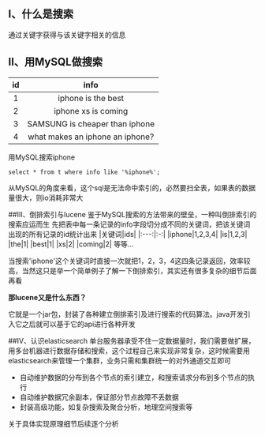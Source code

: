 ## Ⅰ、什么是搜索
通过关键字获得与该关键字相关的信息

## Ⅱ、用MySQL做搜索
|id | info |
|:-:|:----:|
|1 |iphone is the best|
|2|iphone xs is coming|
|3|SAMSUNG is cheaper than iphone|
|4|what makes an iphone an iphone?|

用MySQL搜索iphone
```
select * from t where info like '%iphone%';
```
从MySQL的角度来看，这个sql是无法命中索引的，必然要扫全表，如果表的数据量很大，则io消耗非常大

##Ⅲ、倒排索引与lucene
鉴于MySQL搜索的方法带来的壁垒，一种叫倒排索引的搜索应运而生
先把表中每一条记录的info字段切分成不同的关键词，把该关键词出现的所有记录的id统计出来
|关键词|ids|
|:---:|:-:|
|iphone|1,2,3,4|
|is|1,2,3|
|the|1|
|best|1|
|xs|2|
|coming|2|
等等...

当搜索'iphone'这个关键词时直接一次就把1，2，3，4这四条记录返回，效率较高，当然这只是举一个简单例子了解一下倒排索引，其实还有很多复杂的细节后面再看

**那lucene又是什么东西？**

它就是一个jar包，封装了各种建立倒排索引及进行搜索的代码算法。java开发引入它之后就可以基于它的api进行各种开发

##Ⅳ、认识elasticsearch
单台服务器承受不住一定数据量时，我们需要做扩展，用多台机器进行数据存储和搜索，这个过程自己来实现非常复杂，这时候需要用elasticsearch来管理一个集群，业务只需和集群统一的对外通道交互即可

- 自动维护数据的分布到各个节点的索引建立，和搜索请求分布到多个节点的执行
- 自动维护数据冗余副本，保证部分节点故障不丢数据
- 封装高级功能，如复杂搜索及聚合分析，地理空间搜索等

关于具体实现原理细节后续逐个分析
